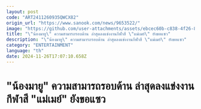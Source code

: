 ```yaml
---
layout: post
code: "ART2411260935QWCX82"
origin_url: "https://www.sanook.com/news/9653522/"
image: "https://github.com/user-attachments/assets/ebcec60b-c838-4f26-8baa-ee760afc0992"
title: "\"น้องมายู\" ความสามารถรอบด้าน ล่าสุดลงแข่งงานกีฬาสี \"แม่เมย์\" ยังขอแซว"
description: "\"น้องมายู\" ความสามารถรอบด้าน ล่าสุดลงแข่งงานกีฬาสี \"แม่เมย์\" ยังขอแซว"
category: "ENTERTAINMENT"
language: "th"
date: 2024-11-26T17:07:10.658Z
---
```


# "น้องมายู" ความสามารถรอบด้าน ล่าสุดลงแข่งงานกีฬาสี "แม่เมย์" ยังขอแซว
